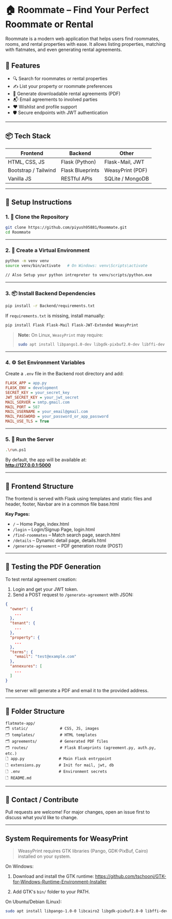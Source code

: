 # 🏠 Roommate – Find Your Perfect Roommate or Rental

Roommate is a modern web application that helps users find roommates, rooms, and rental properties with ease. It allows
listing properties, matching with flatmates, and even generating rental agreements.

## 🚀 Features

- 🔍 Search for roommates or rental properties
- ✍️ List your property or roommate preferences
- 📄 Generate downloadable rental agreements (PDF)
- 📬 Email agreements to involved parties
- ❤️ Wishlist and profile support
- 🛡️ Secure endpoints with JWT authentication

---

## 📦 Tech Stack

| Frontend             | Backend          | Other            |
|----------------------|------------------|------------------|
| HTML, CSS, JS        | Flask (Python)   | Flask-Mail, JWT  |
| Bootstrap / Tailwind | Flask Blueprints | WeasyPrint (PDF) |
| Vanilla JS           | RESTful APIs     | SQLite / MongoDB |

---

## 💠 Setup Instructions

### 1. 📁 Clone the Repository

```bash
git clone https://github.com/piyush95881/Roommate.git
cd Roommate
```

---

### 2. 🐍 Create a Virtual Environment

```bash
python -m venv venv
source venv/bin/activate   # On Windows: venv\Scripts\activate

// Also Setup your python intrepreter to venv/scripts/python.exe
```

---

### 3. 📦 Install Backend Dependencies

```bash
pip install -r Backend/requirements.txt
```

If `requirements.txt` is missing, install manually:

```bash
pip install Flask Flask-Mail Flask-JWT-Extended WeasyPrint
```

> **Note:** On Linux, `WeasyPrint` may require:
> ```bash
> sudo apt install libpango1.0-dev libgdk-pixbuf2.0-dev libffi-dev libcairo2
> ```

---

### 4. ⚙️ Set Environment Variables

Create a `.env` file in the Backend root directory and add:

```ini
FLASK_APP = app.py
FLASK_ENV = development
SECRET_KEY = your_secret_key
JWT_SECRET_KEY = your_jwt_secret
MAIL_SERVER = smtp.gmail.com
MAIL_PORT = 587
MAIL_USERNAME = your_email@gmail.com
MAIL_PASSWORD = your_password_or_app_password
MAIL_USE_TLS = True
```

---

### 5. 🧪 Run the Server

```bash
.\run.ps1 
```

By default, the app will be available at:  
**http://127.0.0.1:5000**

---

## 💽 Frontend Structure

The frontend is served with Flask using templates and static files and header, footer, Navbar are in a common file
base.html

**Key Pages:**

- `/` – Home Page, index.html
- `/login` – Login/Signup Page, login.html
- `/find-roommates` – Match search page, search.html
- `/details` – Dynamic detail page, details.html
- `/generate-agreement` – PDF generation route (POST)

---

## 🥪 Testing the PDF Generation

To test rental agreement creation:

1. Login and get your JWT token.
2. Send a POST request to `/generate-agreement` with JSON:

```json
{
  "owner": {
    ...
  },
  "tenant": {
    ...
  },
  "property": {
    ...
  },
  "terms": {
    "email": "test@example.com"
  },
  "annexures": [
    ...
  ]
}
```

The server will generate a PDF and email it to the provided address.

---

## 🧩 Folder Structure

```
flatmate-app/
🗂️ static/              # CSS, JS, images
🗂️ templates/           # HTML templates
🗂️ agreements/          # Generated PDF files
🗂️ routes/              # Flask Blueprints (agreement.py, auth.py, etc.)
🗋 app.py               # Main Flask entrypoint
🗋 extensions.py        # Init for mail, jwt, db
🗋 .env                 # Environment secrets
🗋 README.md
```

---

## 📧 Contact / Contribute

Pull requests are welcome! For major changes, open an issue first to discuss what you’d like to change.

---

## System Requirements for WeasyPrint

> WeasyPrint requires GTK libraries (Pango, GDK-PixBuf, Cairo) installed on your system.

On Windows:

1. Download and install the GTK runtime:
   https://github.com/tschoonj/GTK-for-Windows-Runtime-Environment-Installer

2. Add GTK's `bin/` folder to your PATH.

On Ubuntu/Debian (Linux):

```bash
sudo apt install libpango-1.0-0 libcairo2 libgdk-pixbuf2.0-0 libffi-dev
